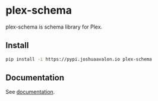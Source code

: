 # plex-schema

plex-schema is schema library for Plex.

## Install

```bash
pip install -i https://pypi.joshuaavalon.io plex-schema
```

## Documentation

See [documentation](https://alice.joshuaavalon.app/plex-schema).